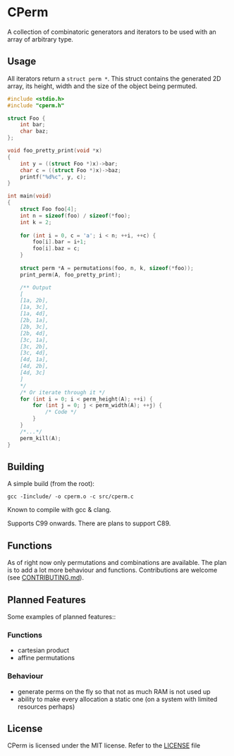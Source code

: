 # CPerm

A collection of combinatoric generators and iterators to be used with an array of arbitrary type.

## Usage

All iterators return a ```struct perm *```. This struct contains the generated 2D array, its height, width and the size of the object being permuted.

```c
#include <stdio.h>
#include "cperm.h"

struct Foo {
    int bar;
    char baz;
};

void foo_pretty_print(void *x)
{ 
    int y = ((struct Foo *)x)->bar;
    char c = ((struct Foo *)x)->baz;
    printf("%d%c", y, c);
}

int main(void)
{
    struct Foo foo[4];
    int n = sizeof(foo) / sizeof(*foo);
    int k = 2;
    
    for (int i = 0, c = 'a'; i < n; ++i, ++c) {
        foo[i].bar = i+1;
        foo[i].baz = c;
    }
    
    struct perm *A = permutations(foo, n, k, sizeof(*foo));
    print_perm(A, foo_pretty_print);

    /** Output
    [
    [1a, 2b],
    [1a, 3c],
    [1a, 4d],
    [2b, 1a],
    [2b, 3c],
    [2b, 4d],
    [3c, 1a],
    [3c, 2b],
    [3c, 4d],
    [4d, 1a],
    [4d, 2b],
    [4d, 3c]
    ]
    */
    /* Or iterate through it */
    for (int i = 0; i < perm_height(A); ++i) {
        for (int j = 0; j < perm_width(A); ++j) {
            /* Code */
        }
    }
    /*...*/
    perm_kill(A);
}
```

## Building

A simple build (from the root):

```
gcc -Iinclude/ -o cperm.o -c src/cperm.c
```

Known to compile with gcc & clang.

Supports C99 onwards. There are plans to support C89.

## Functions

As of right now only permutations and combinations are available. The plan is to add a lot more behaviour and functions. Contributions are welcome (see [CONTRIBUTING.md](https://github.com/BloatedMonke/CPerm/blob/main/CONTRIBUTING.md)).

## Planned Features

Some examples of planned features::

### Functions

- cartesian product
- affine permutations

### Behaviour

- generate perms on the fly so that not as much RAM is not used up
- ability to make every allocation a static one (on a system with limited resources  perhaps)

## License

CPerm is licensed under the MIT license. Refer to the [LICENSE](https://github.com/BloatedMonke/CPerm/blob/main/LICENSE) file
